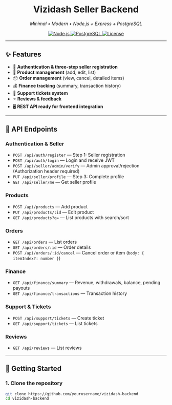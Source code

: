 

<h1 align="center">Vizidash Seller Backend</h1>
<p align="center">
  <em>Minimal • Modern • Node.js + Express + PostgreSQL</em>
</p>

<p align="center">
  <a href="https://nodejs.org/">
    <img src="https://img.shields.io/badge/Node.js-18.x-green?logo=node.js" alt="Node.js" />
  </a>
  <a href="https://www.postgresql.org/">
    <img src="https://img.shields.io/badge/PostgreSQL-14-blue?logo=postgresql" alt="PostgreSQL" />
  </a>
  <a href="LICENSE">
    <img src="https://img.shields.io/badge/License-MIT-orange" alt="License" />
  </a>
</p>

---

## ✨ Features

- 🔐 **Authentication & three-step seller registration**  
- 🛒 **Product management** (add, edit, list)  
- 📦 **Order management** (view, cancel, detailed items)  
- 💰 **Finance tracking** (summary, transaction history)  
- 🎫 **Support tickets system**  
- ⭐ **Reviews & feedback**  
- 🖥 **REST API ready for frontend integration**  

---

## 📡 API Endpoints

### Authentication & Seller
- `POST /api/auth/register` — Step 1: Seller registration  
- `POST /api/auth/login` — Login and receive JWT  
- `POST /api/seller/admin/verify` — Admin approval/rejection (Authorization header required)  
- `PUT /api/seller/profile` — Step 3: Complete profile  
- `GET /api/seller/me` — Get seller profile  

### Products
- `POST /api/products` — Add product  
- `PUT /api/products/:id` — Edit product  
- `GET /api/products?q=` — List products with search/sort  

### Orders
- `GET /api/orders` — List orders  
- `GET /api/orders/:id` — Order details  
- `POST /api/orders/:id/cancel` — Cancel order or item (`body: { itemIndex?: number }`)  

### Finance
- `GET /api/finance/summary` — Revenue, withdrawals, balance, pending payouts  
- `GET /api/finance/transactions` — Transaction history  

### Support & Tickets
- `POST /api/support/tickets` — Create ticket  
- `GET /api/support/tickets` — List tickets  

### Reviews
- `GET /api/reviews` — List reviews  

---

## 🚀 Getting Started

### 1. Clone the repository
```bash
git clone https://github.com/yourusername/vizidash-backend
cd vizidash-backend
